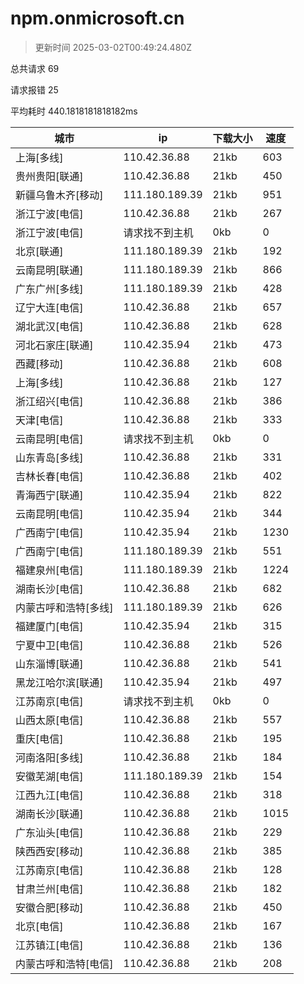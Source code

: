 
  # npm.onmicrosoft.cn

  > 更新时间 2025-03-02T00:49:24.480Z
  
  总共请求 69

  请求报错 25

  平均耗时 440.1818181818182ms

|城市|ip|下载大小|速度|
|-----|----------|---|---|
|上海[多线]|110.42.36.88|21kb|603|
|贵州贵阳[联通]|110.42.36.88|21kb|450|
|新疆乌鲁木齐[移动]|111.180.189.39|21kb|951|
|浙江宁波[电信]|110.42.36.88|21kb|267|
|浙江宁波[电信]|请求找不到主机|0kb|0|
|北京[联通]|111.180.189.39|21kb|192|
|云南昆明[联通]|111.180.189.39|21kb|866|
|广东广州[多线]|111.180.189.39|21kb|428|
|辽宁大连[电信]|110.42.36.88|21kb|657|
|湖北武汉[电信]|110.42.36.88|21kb|628|
|河北石家庄[联通]|110.42.35.94|21kb|473|
|西藏[移动]|110.42.36.88|21kb|608|
|上海[多线]|110.42.36.88|21kb|127|
|浙江绍兴[电信]|110.42.36.88|21kb|386|
|天津[电信]|110.42.36.88|21kb|333|
|云南昆明[电信]|请求找不到主机|0kb|0|
|山东青岛[多线]|110.42.36.88|21kb|331|
|吉林长春[电信]|110.42.36.88|21kb|402|
|青海西宁[联通]|110.42.35.94|21kb|822|
|云南昆明[电信]|110.42.35.94|21kb|344|
|广西南宁[电信]|110.42.35.94|21kb|1230|
|广西南宁[电信]|111.180.189.39|21kb|551|
|福建泉州[电信]|111.180.189.39|21kb|1224|
|湖南长沙[电信]|110.42.36.88|21kb|682|
|内蒙古呼和浩特[多线]|111.180.189.39|21kb|626|
|福建厦门[电信]|110.42.35.94|21kb|315|
|宁夏中卫[电信]|110.42.36.88|21kb|526|
|山东淄博[联通]|110.42.36.88|21kb|541|
|黑龙江哈尔滨[联通]|110.42.35.94|21kb|497|
|江苏南京[电信]|请求找不到主机|0kb|0|
|山西太原[电信]|110.42.36.88|21kb|557|
|重庆[电信]|110.42.36.88|21kb|195|
|河南洛阳[多线]|110.42.36.88|21kb|184|
|安徽芜湖[电信]|111.180.189.39|21kb|154|
|江西九江[电信]|110.42.36.88|21kb|318|
|湖南长沙[联通]|110.42.36.88|21kb|1015|
|广东汕头[电信]|110.42.36.88|21kb|229|
|陕西西安[移动]|110.42.36.88|21kb|385|
|江苏南京[电信]|110.42.36.88|21kb|128|
|甘肃兰州[电信]|110.42.36.88|21kb|182|
|安徽合肥[移动]|110.42.36.88|21kb|450|
|北京[电信]|110.42.36.88|21kb|167|
|江苏镇江[电信]|110.42.36.88|21kb|136|
|内蒙古呼和浩特[电信]|110.42.36.88|21kb|208|

  